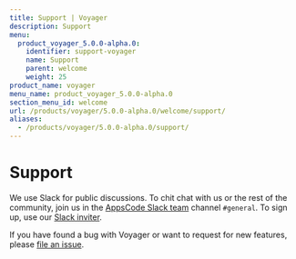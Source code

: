 ```yaml
---
title: Support | Voyager
description: Support
menu:
  product_voyager_5.0.0-alpha.0:
    identifier: support-voyager
    name: Support
    parent: welcome
    weight: 25
product_name: voyager
menu_name: product_voyager_5.0.0-alpha.0
section_menu_id: welcome
url: /products/voyager/5.0.0-alpha.0/welcome/support/
aliases:
  - /products/voyager/5.0.0-alpha.0/support/
---
```


# Support

We use Slack for public discussions. To chit chat with us or the rest of the community, join us in the [AppsCode Slack team](https://appscode.slack.com/messages/C0XQFLGRM/details/) channel `#general`. To sign up, use our [Slack inviter](https://slack.appscode.com/).

If you have found a bug with Voyager or want to request for new features, please [file an issue](https://github.com/appscode/voyager/issues/new).
